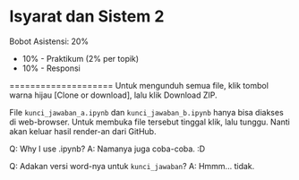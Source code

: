 Isyarat dan Sistem 2
====================

Bobot Asistensi: 20%
* 10% - Praktikum (2% per topik)
* 10% - Responsi

====================
Untuk mengunduh semua file, klik tombol warna hijau [Clone or download], lalu klik Download ZIP.

File `kunci_jawaban_a.ipynb` dan `kunci_jawaban_b.ipynb` hanya bisa diakses di web-browser. Untuk membuka file tersebut tinggal klik, lalu tunggu. Nanti akan keluar hasil render-an dari GitHub.

Q: Why I use .ipynb?
A: Namanya juga coba-coba. :D

Q: Adakan versi word-nya untuk `kunci_jawaban`?
A: Hmmm... tidak.
